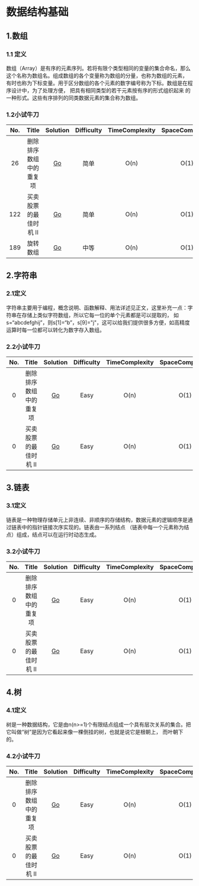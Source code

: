 # 数据结构基础

## 1.数组

### 1.1 定义  
数组（Array）是有序的元素序列。若将有限个类型相同的变量的集合命名，那么这个名称为数组名。组成数组的各个变量称为数组的分量，也称为数组的元素，
有时也称为下标变量。用于区分数组的各个元素的数字编号称为下标。数组是在程序设计中，为了处理方便， 把具有相同类型的若干元素按有序的形式组织起来
的一种形式。这些有序排列的同类数据元素的集合称为数组。

### 1.2小试牛刀  
| No. | Title | Solution | Difficulty | TimeComplexity | SpaceComplexity | Favorite | Acceptance | Download |
| :------------: | :------------: | :------------: | :------------: | :------------: | :------------: | :------------: | :------------: | :------------: |
| 26 | 删除排序数组中的重复项 | [Go](/problems/remove_duplicates/readme.md) | <span class="level-easy">简单</span> | O(n) | O(1) | :heart: | 53.2% | [:arrow_down:](/problems/remove_duplicates/leetcode.py) |
| 122 | 买卖股票的最佳时机 II | [Go](/problems/max_profit/readme.md) | <span class="level-easy">简单</span> | O(n) | O(1) |   | 67.2% | [:arrow_down:](/problems/max_profit/leetcode.py) |
| 189 | 旋转数组 | [Go](/problems/rotate/rotate.md) | <span class="level-hard">中等</span> | O(n) | O(1) |   | 45.9% | [:arrow_down:](/problems/rotate/rotate.py) |

## 2.字符串

### 2.1定义
字符串主要用于编程，概念说明、函数解释、用法详述见正文，这里补充一点：字符串在存储上类似字符数组，所以它每一位的单个元素都是可以提取的，
如s=“abcdefghij”，则s[1]=“b”，s[9]="j"，这可以给我们提供很多方便，如高精度运算时每一位都可以转化为数字存入数组。

### 2.2小试牛刀  
| No. | Title | Solution | Difficulty | TimeComplexity | SpaceComplexity | Favorite | Acceptance | Download |
| :------------: | :------------: | :------------: | :------------: | :------------: | :------------: | :------------: | :------------: | :------------: |
| 0 | 删除排序数组中的重复项 | [Go](/problems/remove_duplicates/readme.md) | Easy | O(n) | O(1) | :heart: |   | [:arrow_down:](../../problems/remove_duplicates/leetcode.py) |
| 0 | 买卖股票的最佳时机 II | [Go](/problems/max_profit/readme.md) | Easy | O(n) | O(1) |   |   | [:arrow_down:](../../problems/max_profit/leetcode.py) |


## 3.链表

### 3.1定义
链表是一种物理存储单元上非连续、非顺序的存储结构，数据元素的逻辑顺序是通过链表中的指针链接次序实现的。链表由一系列结点
（链表中每一个元素称为结点）组成，结点可以在运行时动态生成。

### 3.2小试牛刀  
| No. | Title | Solution | Difficulty | TimeComplexity | SpaceComplexity | Favorite | Acceptance | Download |
| :------------: | :------------: | :------------: | :------------: | :------------: | :------------: | :------------: | :------------: | :------------: |
| 0 | 删除排序数组中的重复项 | [Go](/problems/remove_duplicates/readme.md) | Easy | O(n) | O(1) | :heart: |   | [:arrow_down:](../../problems/remove_duplicates/leetcode.py) |
| 0 | 买卖股票的最佳时机 II | [Go](/problems/max_profit/readme.md) | Easy | O(n) | O(1) |   |   | [:arrow_down:](../../problems/max_profit/leetcode.py) |

## 4.树

### 4.1定义
树是一种数据结构，它是由n(n>=1)个有限结点组成一个具有层次关系的集合。把它叫做“树”是因为它看起来像一棵倒挂的树，也就是说它是根朝上，
而叶朝下的。

### 4.2小试牛刀  
| No. | Title | Solution | Difficulty | TimeComplexity | SpaceComplexity | Favorite | Acceptance | Download |
| :------------: | :------------: | :------------: | :------------: | :------------: | :------------: | :------------: | :------------: | :------------: |
| 0 | 删除排序数组中的重复项 | [Go](/problems/remove_duplicates/readme.md) | Easy | O(n) | O(1) | :heart: |   | [:arrow_down:](../../problems/remove_duplicates/leetcode.py) |
| 0 | 买卖股票的最佳时机 II | [Go](/problems/max_profit/readme.md) | Easy | O(n) | O(1) |   |   | [:arrow_down:](../../problems/max_profit/leetcode.py) |
